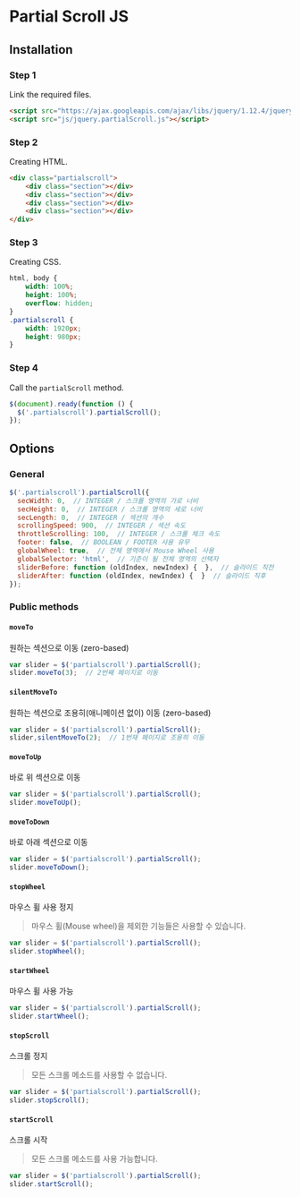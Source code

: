 # Partial Scroll JS

## Installation

### Step 1

Link the required files.

```html
<script src="https://ajax.googleapis.com/ajax/libs/jquery/1.12.4/jquery.min.js"></script>
<script src="js/jquery.partialScroll.js"></script>
```

### Step 2

Creating HTML.

```html
<div class="partialscroll">
    <div class="section"></div>
    <div class="section"></div>
    <div class="section"></div>
    <div class="section"></div>
</div>
```

### Step 3

Creating CSS.

```css
html, body {
    width: 100%;
    height: 100%;
    overflow: hidden;
}
.partialscroll {
    width: 1920px;
    height: 980px;
}
```

### Step 4

Call the `partialScroll` method.

```js
$(document).ready(function () {
  $('.partialscroll').partialScroll();
});
```

## Options

### General

```js
$('.partialscroll').partialScroll({
  secWidth: 0,  // INTEGER / 스크롤 영역의 가로 너비
  secHeight: 0,  // INTEGER / 스크롤 영역의 세로 너비
  secLength: 0,  // INTEGER / 섹션의 개수
  scrollingSpeed: 900,  // INTEGER / 섹션 속도
  throttleScrolling: 100,  // INTEGER / 스크롤 체크 속도
  footer: false,  // BOOLEAN / FOOTER 사용 유무
  globalWheel: true,  // 전체 영역에서 Mouse Wheel 사용
  globalSelector: 'html',  // 기준이 될 전체 영역의 선택자
  sliderBefore: function (oldIndex, newIndex) {  },  // 슬라이드 직전 
  sliderAfter: function (oldIndex, newIndex) {  }  // 슬라이드 직후
});
```

### Public methods

#### `moveTo`

원하는 섹션으로 이동 (zero-based)

```js
var slider = $('partialscroll').partialScroll();
slider.moveTo(3);  // 2번째 페이지로 이동
```

#### `silentMoveTo`

원하는 섹션으로 조용히(애니메이션 없이) 이동 (zero-based)

```js
var slider = $('partialscroll').partialScroll();
slider,silentMoveTo(2);  // 1번재 페이지로 조용히 이동
```

#### `moveToUp`

바로 위 섹션으로 이동

```js
var slider = $('partialscroll').partialScroll();
slider.moveToUp();
```

#### `moveToDown`

바로 아래 섹션으로 이동

```js
var slider = $('partialscroll').partialScroll();
slider.moveToDown();
```

#### `stopWheel`

마우스 휠 사용 정지

> 마우스 휠(Mouse wheel)을 제외한 기능들은 사용할 수 있습니다. 

```js
var slider = $('partialscroll').partialScroll();
slider.stopWheel();
```

#### `startWheel`

마우스 휠 사용 가능

```js
var slider = $('partialscroll').partialScroll();
slider.startWheel();
```

#### `stopScroll`

스크롤 정지 

> 모든 스크롤 메소드를 사용할 수 없습니다.

```js
var slider = $('partialscroll').partialScroll();
slider.stopScroll();
```

#### `startScroll`

스크롤 시작 

> 모든 스크롤 메소드를 사용 가능합니다.

```js
var slider = $('partialscroll').partialScroll();
slider.startScroll();
```
